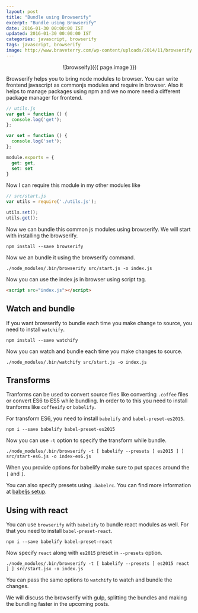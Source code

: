 ```yaml
---
layout: post
title: "Bundle using Browserify"
excerpt: "Bundle using Browserify"
date: 2016-01-30 00:00:00 IST
updated: 2016-01-30 00:00:00 IST
categories: javascript, browserify
tags: javascript, browserify
image: http://www.braveterry.com/wp-content/uploads/2014/11/browserify.png
---
```


<center>
![browseify]({{ page.image }})
</center>

Browserify helps you to bring node modules to browser. You can write frontend javascript as commonjs modules and require in browser. Also it helps to manage packages using npm and we no more need a different package manager for frontend.

```js
// utils.js
var get = function () {
  console.log('get');
};

var set = function () {
  console.log('set');
};

module.exports = {
  get: get,
  set: set
}
```
Now I can require this module in my other modules like

```js
// src/start.js
var utils = require('./utils.js');

utils.set();
utils.get();
```

Now we can bundle this common js modules using browserify. We will start with installing the browserify.

```
npm install --save browserify
```

Now we an bundle it using the browserify command.

```
./node_modules/.bin/browserify src/start.js -o index.js
```

Now you can use the index.js in browser using script tag.

```html
<script src="index.js"></script>
```

## Watch and bundle

If you want browserify to bundle each time you make change to source, you need to install `watchify`.

```
npm install --save watchify
```

Now you can watch and bundle each time you make changes to source.

```
./node_modules/.bin/watchify src/start.js -o index.js
```

## Transforms

Tranforms can be used to convert source files like converting `.coffee` files or convert ES6 to ES5 while bundling. In order to to this you need to install tranforms like `coffeeify` or `babelify`.

For transform ES6, you need to install `babelify` and `babel-preset-es2015`.

```
npm i --save babelify babel-preset-es2015
```
Now you can use `-t` option to specify the transform while bundle.

```
./node_modules/.bin/browserify -t [ babelify --presets [ es2015 ] ] src/start-es6.js -o index-es6.js
```
When you provide options for babelify make sure to put spaces around the `[` and `]`.

You can also specify presets using `.babelrc`. You can find more information at [babeljs setup](/2016/01/babeljs-writing-next-generation-js.html).

## Using with react

You can use `browserify` with `babelify` to bundle react modules as well. For that you need to install `babel-preset-react`. 

```
npm i --save babelify babel-preset-react
```

Now specify `react` along with `es2015` preset in `--presets` option.

```
./node_modules/.bin/browserify -t [ babelify --presets [ es2015 react ] ] src/start.jsx -o index.js
```

You can pass the same options to `watchify` to watch and bundle the changes.

We will discuss the browserify with gulp, splitting the bundles and making the bundling faster in the upcoming posts.
